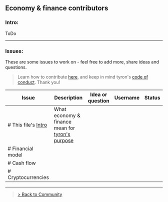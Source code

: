 ## Economy & finance contributors
### Intro:
ToDo

---
### Issues:
These are some issues to work on - feel free to add more, share ideas and questions.

> Learn how to contribute [here](https://github.com/tyronNetwork/tyron/blob/master/CONTRIBUTING.md), and keep in mind tyron's [code of conduct](https://github.com/tyronNetwork/tyron/blob/master/CODE_OF_CONDUCT.md). Thank you!

| Issue | Description | Idea or question | Username | Status |
|---|---|---|---|---|
|# This file's [Intro](#intro) | What economy & finance mean for [tyron's purpose](https://www.tyron.network/#the-purpose-of-tyron)|
|# Financial model | 
|# Cash flow |
|# Cryptocurrencies |

---

> <a href="/community"> > Back to Community </a>

